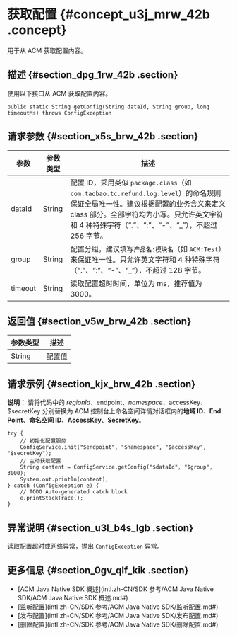# 获取配置 {#concept_u3j_mrw_42b .concept}

用于从 ACM 获取配置内容。

## 描述 {#section_dpg_1rw_42b .section}

使用以下接口从 ACM 获取配置内容。

```
public static String getConfig(String dataId, String group, long timeoutMs) throws ConfigException
```

## 请求参数 {#section_x5s_brw_42b .section}

|参数|参数类型|描述|
|--|----|--|
|dataId|String|配置 ID，采用类似 `package.class`（如 `com.taobao.tc.refund.log.level`）的命名规则保证全局唯一性。建议根据配置的业务含义来定义 class 部分。全部字符均为小写。只允许英文字符和 4 种特殊字符（“.”、“:”、“-”、“\_”），不超过 256 字节。|
|group|String|配置分组，建议填写`产品名:模块名`（如 `ACM:Test`）来保证唯一性。只允许英文字符和 4 种特殊字符（“.”、“:”、“-”、“\_”），不超过 128 字节。|
|timeout|String|读取配置超时时间，单位为 ms，推荐值为 3000。|

## 返回值 {#section_v5w_brw_42b .section}

|参数类型|描述|
|----|--|
|String|配置值|

## 请求示例 {#section_kjx_brw_42b .section}

**说明：** 请将代码中的 $regionId、$endpoint、$namespace、$accessKey、$secretKey 分别替换为 ACM 控制台上命名空间详情对话框内的**地域 ID**、**End Point**、**命名空间 ID**、**AccessKey**、**SecretKey**。

```
try {
    // 初始化配置服务
    ConfigService.init("$endpoint", "$namespace", "$accessKey", "$secretKey");
    // 主动获取配置
    String content = ConfigService.getConfig("$dataId", "$group", 3000);
    System.out.println(content);
} catch (ConfigException e) {
    // TODO Auto-generated catch block
    e.printStackTrace();
}
```

## 异常说明 {#section_u3l_b4s_lgb .section}

读取配置超时或网络异常，抛出 `ConfigException` 异常。

## 更多信息 {#section_0gv_qlf_kik .section}

-   [ACM Java Native SDK 概述](intl.zh-CN/SDK 参考/ACM Java Native SDK/ACM Java Native SDK 概述.md#)
-   [监听配置](intl.zh-CN/SDK 参考/ACM Java Native SDK/监听配置.md#)
-   [发布配置](intl.zh-CN/SDK 参考/ACM Java Native SDK/发布配置.md#)
-   [删除配置](intl.zh-CN/SDK 参考/ACM Java Native SDK/删除配置.md#)

